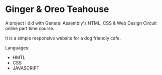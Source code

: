 # Ginger & Oreo Teahouse

A project I did with General Assembly's HTML, CSS & Web Design Circuit online part time course.

It is a simple responsive website for a dog friendly cafe. 

Languages:

  - HMTL
  - CSS
  - JAVASCRIPT
